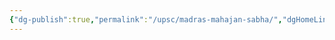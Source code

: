 ```yaml
---
{"dg-publish":true,"permalink":"/upsc/madras-mahajan-sabha/","dgHomeLink":true,"dgPassFrontmatter":false}
---
```


